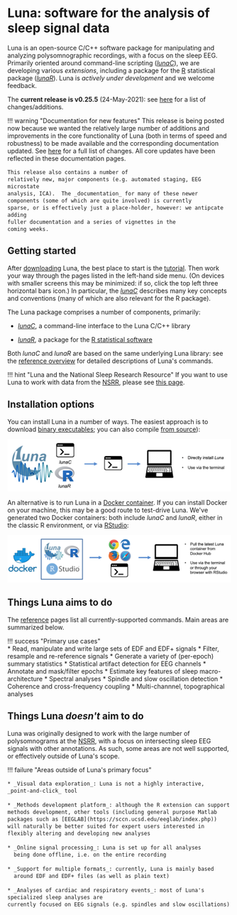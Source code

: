 # Luna: software for the analysis of sleep signal data

Luna is an open-source C/C++ software package for manipulating and
analyzing polysomnographic recordings, with a focus on the sleep EEG.
Primarily oriented around command-line scripting
([_lunaC_](luna/args.md)), we are developing various _extensions_,
including a package for the [R](https://www.r-project.org/)
statistical package ([_lunaR_](ext/R/index.md)). Luna is _actively under
development_ and we welcome feedback.  

The
__current release is v0.25.5__ (24-May-2021): see [here](updates.md) for
a list of changes/additions.

!!! warning "Documentation for new features"
    This release is being posted now
    because we wanted the relatively large number of additions and
    improvements in the core functionality of Luna (both in terms of
    speed and robustness) to be made available and the corresponding
    documentation updated.  See [here](updates.md) for a full list of
    changes. All core updates have been reflected in these documentation
    pages.

    This release also contains a number of
    relatively new, major components (e.g. automated staging, EEG microstate
    analysis, ICA).  The _documentation_ for many of these newer
    components (some of which are quite involved) is currently 
    sparse, or is effectively just a place-holder, however: we antipcate adding
    fuller documentation and a series of vignettes in the
    coming weeks.  
    
## Getting started
 
After [downloading](download/index.md) Luna, the best place to start
is the [tutorial](tut/tut1.md).  Then work your way through the pages
listed in the left-hand side menu.  (On devices with smaller screens
this may be minimized: if so, click the top left three horizontal bars
icon.)  In particular, the [_lunaC_](luna/args.md) describes many key
concepts and conventions (many of which are also relevant for the R
package).

The Luna package comprises a number of components, primarily:

- [_lunaC_](luna/args.md), a command-line interface to the Luna C/C++ library

- [_lunaR_](ext/R/index.md), a package for the [R statistical software](https://www.r-project.org/)

Both _lunaC_ and _lunaR_ are based on the same underlying Luna
library: see the [reference overview](ref/index.md) for
detailed descriptions of Luna's commands.

!!! hint "Luna and the National Sleep Research Resource"
    If you want to use Luna to work with data from the [NSRR](http://sleepdata.org), 
    please see [this page](nsrr.md).

## Installation options

You can install Luna in a number of ways.  The easiest approach is to
download [binary executables](download/exec.md); you
can also compile [from source](download/source.md)):

![img](img/install1.png)

An alternative is to run Luna in a [Docker container](download/docker.md).
If you can install Docker on your machine, this may be a good route to
test-drive Luna.  We've generated two Docker containers: both include
_lunaC_ and _lunaR_, either in the classic R environment, or
via [RStudio](https://www.rstudio.com):

![img](img/install2.png)
    
## Things Luna aims to do

The [reference](ref/index.md) pages list all currently-supported
commands. Main areas are summarized below.
 
!!! success "Primary use cases"    
    * Read, manipulate and write large sets of EDF and EDF+ signals 
    * Filter, resample and re-reference signals
    * Generate a variety of (per-epoch) summary statistics
    * Statistical artifact detection for EEG channels
    * Annotate and mask/filter epochs
    * Estimate key features of sleep macro-architecture
    * Spectral analyses
    * Spindle and slow oscillation detection
    * Coherence and cross-frequency coupling 
    * Multi-channnel, topographical analyses

## Things Luna _doesn't_ aim to do

Luna was originally designed to work with the large number of
polysomnograms at the [NSRR](http://sleepdata.org/), with a focus on
intersecting sleep EEG signals with other annotations.  As such, some
areas are not well supported, or effectively outside of Luna's scope.

!!! failure "Areas outside of Luna's primary focus"

    * _Visual data exploration_: Luna is not a highly interactive,
    _point-and-click_ tool
    
    * _Methods development platform_: although the R extension can support
    methods development, other tools (including general purpose Matlab
    packages such as [EEGLAB](https://sccn.ucsd.edu/eeglab/index.php))
    will naturally be better suited for expert users interested in
    flexibly altering and developing new analyses
    
    * _Online signal processing_: Luna is set up for all analyses
      being done offline, i.e. on the entire recording

    * _Support for multiple formats_: currently, Luna is mainly based
      around EDF and EDF+ files (as well as plain text)  
 
    * _Analyses of cardiac and respiratory events_: most of Luna's specialized sleep analyses are
    currently focused on EEG signals (e.g. spindles and slow oscillations)

